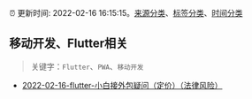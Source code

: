 :alarm_clock: 更新时间: 2022-02-16 16:15:15。[来源分类](../README.md)、[标签分类](../TAGS.md)、[时间分类](../TIMELINE.md)

## 移动开发、Flutter相关


> 关键字：`Flutter`、`PWA`、`移动开发`



- [2022-02-16-flutter-小白接外包疑问（定价）（法律风险）](https://www.v2ex.com/t/834354) 